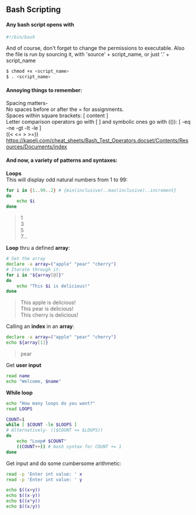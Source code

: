 ## Bash Scripting

#### Any bash script opens with 
```bash
#!/bin/bash  
```
And of course, don't forget to change the permissions to executable. 
Also the file is run by sourcing it, with 'source' + script_name, or just '.' + script_name 
```bash
$ chmod +x <script_name>
$ . <script_name>
```

#### Annoying things to remember:
Spacing matters-   
No spaces before or after the = for assignments.  
Spaces within square brackets: [ content ]  
Letter comparison operators go with [ ] and symbolic ones go with (()):
[ -eq -ne -gt -lt -le ]  
((< <= > >=))   
https://kapeli.com/cheat_sheets/Bash_Test_Operators.docset/Contents/Resources/Documents/index



#### And now, a variety of patterns and syntaxes:

**Loops**  
This will display odd natural numbers from 1 to 99:
```bash
for i in {1..99..2} # {min(inclusive)..max(inclusive)..increment}
do
    echo $i
done
```
> 1  
> 3  
> 5  
> 7...  
  

**Loop** thru a defined **array**:
```bash
# Set the array
declare -a array=("apple" "pear" "cherry") 
# Iterate through it:
for i in "${array[@]}"
do
    echo "This $i is delicious!"
done
```
> This apple is delicious!  
> This pear is delicious!  
> This cherry is delicious!  
  
Calling an **index** in an **array**:
```bash
declare -a array=("apple" "pear" "cherry")
echo ${array[1]}
```
> pear

Get **user input**
```bash
read name
echo "Welcome, $name"
```
**While loop**
```bash
echo "How many loops do you want?"
read LOOPS

COUNT=1
while [ $COUNT -le $LOOPS ]
# Alternatively- (($COUNT <= $LOOPS))
do
    echo "Loop# $COUNT"
    ((COUNT++)) # bash syntax for COUNT += 1
done

```
Get input and do some cumbersome arithmetic:
```bash
read -p 'Enter int value: ' x
read -p 'Enter int value: ' y

echo $((x+y))
echo $((x-y))
echo $((x*y))
echo $((x/y))
```


